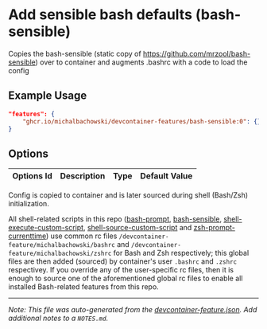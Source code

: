 
# Add sensible bash defaults (bash-sensible)

Copies the bash-sensible (static copy of https://github.com/mrzool/bash-sensible) over to container and augments .bashrc with a code to load the config

## Example Usage

```json
"features": {
    "ghcr.io/michalbachowski/devcontainer-features/bash-sensible:0": {}
}
```

## Options

| Options Id | Description | Type | Default Value |
|-----|-----|-----|-----|


Config is copied to container and is later sourced during shell (Bash/Zsh) initialization.

All shell-related scripts in this repo ([bash-prompt](../bash-prompt/), [bash-sensible](../bash-sensible/), [shell-execute-custom-script](../shell-execute-custom-script/), [shell-source-custom-script](../shell-source-custom-script/) and [zsh-prompt-currenttime](../zsh-prompt-currenttime/)) use common rc files `/devcontainer-feature/michalbachowski/bashrc` and `/devcontainer-feature/michalbachowski/zshrc` for Bash and Zsh respectively; this global files are then added (sourced) by container's user `.bashrc` and `.zshrc` respectivey.
If you override any of the user-specific rc files, then it is enough to source one of the aforementioned global rc files to enable all installed Bash-related features from this repo.

---

_Note: This file was auto-generated from the [devcontainer-feature.json](https://github.com/michalbachowski/devcontainer-features/blob/main/src/bash-sensible/devcontainer-feature.json).  Add additional notes to a `NOTES.md`._
